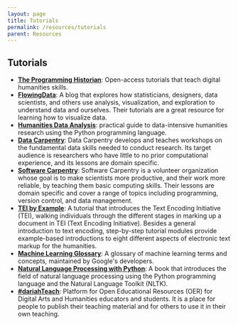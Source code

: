 ```yaml
---
layout: page
title: Tutorials
permalink: /resources/tutorials
parent: Resources
---
```


## Tutorials

- **[The Programming Historian](https://programminghistorian.org/)**: Open-access tutorials that teach digital humanities skills.
- **[FlowingData](https://flowingdata.com/category/tutorials/)**: A blog that explores how statisticians, designers, data scientists, and others use analysis, visualization, and exploration to understand data and ourselves. Their tutorials are a great resource for learning how to visualize data.
- **[Humanities Data Analysis](https://www.humanitiesdataanalysis.org/)**: practical guide to data-intensive humanities research using the Python programming language.
- **[Data Carpentry](https://datacarpentry.org/lessons/)**: Data Carpentry develops and teaches workshops on the fundamental data skills needed to conduct research. Its target audience is researchers who have little to no prior computational experience, and its lessons are domain specific.
- **[Software Carpentry](https://software-carpentry.org/lessons/)**: Software Carpentry is a volunteer organization whose goal is to make scientists more productive, and their work more reliable, by teaching them basic computing skills. Their lessons are domain specific and cover a range of topics including programming, version control, and data management.
- **[TEI by Example](http://teibyexample.org/)**: A tutorial that introduces the Text Encoding Initiative (TEI), walking individuals through the different stages in marking up a document in TEI (Text Encoding Initiative). Besides a general introduction to text encoding, step-by-step tutorial modules provide example-based introductions to eight different aspects of electronic text markup for the humanities.
- **[Machine Learning Glossary](https://developers.google.com/machine-learning/glossary)**: A glossary of machine learning terms and concepts, maintained by Google's developers.
- **[Natural Language Processing with Python](https://www.nltk.org/book/)**: A book that introduces the field of natural language processing using the Python programming language and the Natural Language Toolkit (NLTK).
- **[#dariahTeach](https://teach.dariah.eu/)**: Platform for Open Educational Resources (OER) for Digital Arts and Humanities educators and students. It is a place for people to publish their teaching material and for others to use it in their own teaching.